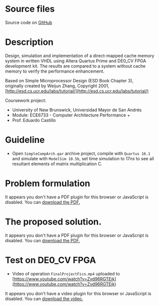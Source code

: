 <!--
.. title: Simple computer architecture using direct-mapped cache memory system in VHDL using Quartus for DE0_CV FPGA 
.. slug: cache_memory-fpga-vhdl-quartus
.. date: 2017-07-16 17:38:16 UTC-04:00
.. tags: FPGA, VHDL, Quartus, DE0_CV FPGA, direct-mapped cache, cache memory, microprocessor, 
.. category: 
.. link: 
.. description: 
.. type: text
-->

# Source files
Source code on [GitHub](https://github.com/paulomarconi/Cache_memory-FPGA-VHDL-Quartus)

# Description

Design, simulation and implementation of a direct-mapped cache memory system in written VHDL using Altera Quartus Prime and DE0_CV FPGA development kit. The results are compared to a system without cache memory to verify the performance enhancement.

Based on Simple Microprocessor Design (ESD Book Chapter 3),             
originally created by Weijun Zhang, Copyright 2001, [http://esd.cs.ucr.edu/labs/tutorial/](http://esd.cs.ucr.edu/labs/tutorial/)

Coursework project:
- University of New Brunswick, Universidad Mayor de San Andrés
- Module: ECE6733 - Computer Architecture Performance +       
- Prof. Eduardo Castillo    

# Guideline

- Open `SimpleCompArch.qar` archive project, compile with `Quartus 16.1` and simulate with `ModelSim 10.5b`, set time simulation to $17 ns$ to see all resultant elements of matrix multiplication C.

# Problem formulation

<object data="https://drive.google.com/viewerng/viewer?embedded=true&url=https://raw.githubusercontent.com/paulomarconi/Cache_memory-FPGA-VHDL-Quartus/master/Guidelines__P2_W17.pdf" width="100%" height="1200px"> 
	<p>It appears you don't have a PDF plugin for this browser or JavaScript is disabled. You can <a href="https://drive.google.com/viewerng/viewer?embedded=true&url=https://raw.githubusercontent.com/paulomarconi/Cache_memory-FPGA-VHDL-Quartus/master/Guidelines__P2_W17.pdf">download the PDF.</a></p>  
</object>

# The proposed solution.

<object data="https://drive.google.com/viewerng/viewer?embedded=true&url=https://raw.githubusercontent.com/paulomarconi/Cache_memory-FPGA-VHDL-Quartus/master/FinalProjectFico_docs/Project_Report/Project_Report.pdf" width="100%" height="1200px"> 
	<p>It appears you don't have a PDF plugin for this browser or JavaScript is disabled. You can <a href="https://drive.google.com/viewerng/viewer?embedded=true&url=https://raw.githubusercontent.com/paulomarconi/Cache_memory-FPGA-VHDL-Quartus/master/FinalProjectFico_docs/Project_Report/Project_Report.pdf">download the PDF.</a></p>
</object>

# Test on DE0_CV FPGA

- Video of operation `FinalProjectFico.mp4` uploaded to [https://www.youtube.com/watch?v=Zvd96RGTEjk](https://www.youtube.com/watch?v=Zvd96RGTEjk)

<object data="https://www.youtube.com/embed/Zvd96RGTEjk?si=ERB3pNkt9GhPxDy7" width="100%" height="600px"> 
	<p>It appears you don't have a video plugin for this browser or JavaScript is disabled. You can <a href="https://www.youtube.com/watch?v=Zvd96RGTEjk">download the video.</a></p>
</object>
